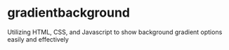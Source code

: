 # gradientbackground
Utilizing HTML, CSS, and Javascript to show background gradient options easily and effectively 
